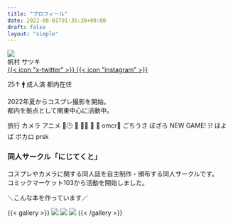 ```yaml
---
title: "プロフィール"
date: 2022-08-01T01:35:39+09:00
draft: false
layout: "simple"
---
```


<div class="w-full grid grid-cols-3">
<div class="row-span-2 bg-green-500"><img src="https://g2.t98.info/pub/img/sdi/nomal.webp" class="nozoom floating-animation-v1"></div>
<div class="col-span-2 bg-red-500">
<span class="profile-name text-4xl">帆村 サツキ</span>
<div class="mt-2 text-2xl">
<a href="https://x.com/98tml" target="_blank" class="text-neutral-700 dark:text-neutral-300">
{{< icon "x-twitter" >}}
</a>
<a href="https://www.instagram.com/98tml/" target="_blank" class="p-1 text-neutral-700 dark:text-neutral-300">
{{< icon "instagram" >}}
</a>
</div>

25↑ 🚹 成人済 都内在住

2022年夏からコスプレ撮影を開始。   
都内を拠点として関東中心に活動中。

</div></div>

<span class="profile-likes-tag">旅行</span>
<span class="profile-likes-tag">カメラ</span>
<span class="profile-likes-tag">アニメ</span>
<span class="profile-likes-tag">🌈🕒️</span>
<span class="profile-likes-tag">🐰</span>
<span class="profile-likes-tag">💯🦂</span>
<span class="profile-likes-tag">👑</span>
<span class="profile-likes-tag">🍆</span>
<span class="profile-likes-tag">omcr🗿</span>
<span class="profile-likes-tag">ごちうさ</span>
<span class="profile-likes-tag">ぼざろ</span>
<span class="profile-likes-tag">NEW GAME!</span>
<span class="profile-likes-tag">ﾗ!</span>
<span class="profile-likes-tag">ほよば</span>
<span class="profile-likes-tag">ボカロ</span>
<span class="profile-likes-tag">prsk</span>

<h3 class="profile-name text-center text-2xl">同人サークル「にじてくと」</h3>

コスプレやカメラに関する同人誌を自主制作・頒布する同人サークルです。   
コミックマーケット103から活動を開始しました。

<p class="text-center font-bold">＼こんな本を作っています／</p>

{{< gallery >}}
<a href="https://www.melonbooks.co.jp/detail/detail.php?product_id=2436477" title="コスカメラ0年目本" target="_blank" class="grid-w33"><img src="https://g2.t98.info/pub/img/nj-sq/0nen.webp" class="nozoom"></a>
<a href="https://www.melonbooks.co.jp/detail/detail.php?product_id=2273516" title="コスカメラ1年目本" target="_blank" class="grid-w33"><img src="https://g2.t98.info/pub/img/nj-sq/1nen.webp" class="nozoom"></a>
<a href="https://www.melonbooks.co.jp/detail/detail.php?product_id=2431630" title="コスカメラ2年目本" target="_blank" class="grid-w33"><img src="https://g2.t98.info/pub/img/nj-sq/2nen.webp" class="nozoom"></a>
{{< /gallery >}}




